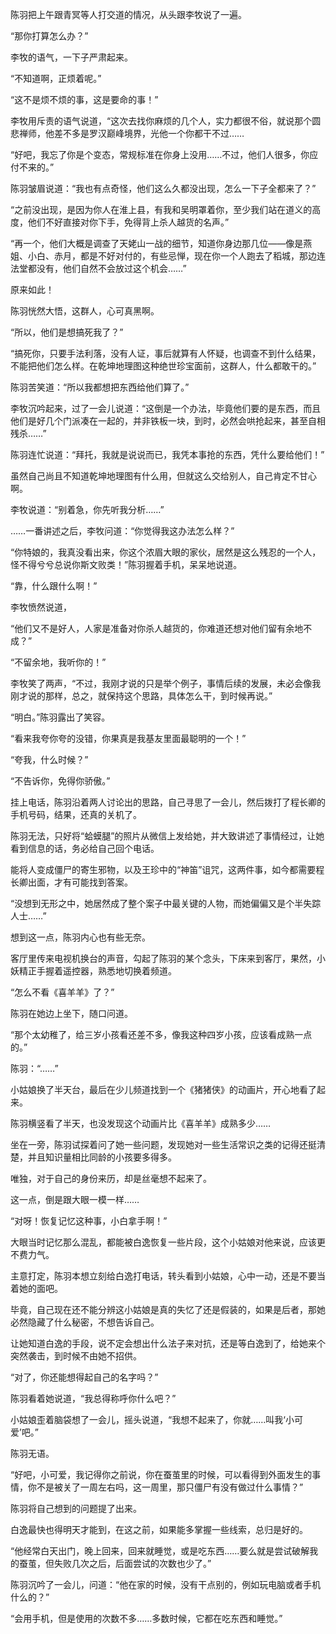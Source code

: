 陈羽把上午跟青冥等人打交道的情况，从头跟李牧说了一遍。

“那你打算怎么办？”

李牧的语气，一下子严肃起来。

“不知道啊，正烦着呢。”

“这不是烦不烦的事，这是要命的事！”

李牧用斥责的语气说道，“这次去找你麻烦的几个人，实力都很不俗，就说那个圆悲禅师，他差不多是罗汉巅峰境界，光他一个你都干不过……

“好吧，我忘了你是个变态，常规标准在你身上没用……不过，他们人很多，你应付不来的。”

陈羽皱眉说道：“我也有点奇怪，他们这么久都没出现，怎么一下子全都来了？”

“之前没出现，是因为你人在淮上县，有我和吴明罩着你，至少我们站在道义的高度，他们不好直接对你下手，免得背上杀人越货的名声。”

“再一个，他们大概是调查了天姥山一战的细节，知道你身边那几位——像是燕姐、小白、赤月，都是不好对付的，有些忌惮，现在你一个人跑去了稻城，那边连法堂都没有，他们自然不会放过这个机会……”

原来如此！

陈羽恍然大悟，这群人，心可真黑啊。

“所以，他们是想搞死我了？”

“搞死你，只要手法利落，没有人证，事后就算有人怀疑，也调查不到什么结果，不能把他们怎么样。在乾坤地理图这种绝世珍宝面前，这群人，什么都敢干的。”

陈羽苦笑道：“所以我都想把东西给他们算了。”

李牧沉吟起来，过了一会儿说道：“这倒是一个办法，毕竟他们要的是东西，而且他们是好几个门派凑在一起的，并非铁板一块，到时，必然会哄抢起来，甚至自相残杀……”

陈羽连忙说道：“拜托，我就是说说而已，我凭本事抢的东西，凭什么要给他们！”

虽然自己尚且不知道乾坤地理图有什么用，但就这么交给别人，自己肯定不甘心啊。

李牧说道：“别着急，你先听我分析……”

……一番讲述之后，李牧问道：“你觉得我这办法怎么样？”

“你特娘的，我真没看出来，你这个浓眉大眼的家伙，居然是这么残忍的一个人，怪不得兮兮总说你斯文败类！”陈羽握着手机，呆呆地说道。

“靠，什么跟什么啊！”

李牧愤然说道，

“他们又不是好人，人家是准备对你杀人越货的，你难道还想对他们留有余地不成？”

“不留余地，我听你的！”

李牧笑了两声，“不过，我刚才说的只是举个例子，事情后续的发展，未必会像我刚才说的那样，总之，就保持这个思路，具体怎么干，到时候再说。”

“明白。”陈羽露出了笑容。

“看来我夸你夸的没错，你果真是我基友里面最聪明的一个！”

“夸我，什么时候？”

“不告诉你，免得你骄傲。”

挂上电话，陈羽沿着两人讨论出的思路，自己寻思了一会儿，然后拨打了程长卿的手机号码，结果，还真的关机了。

陈羽无法，只好将“蛤蟆腿”的照片从微信上发给她，并大致讲述了事情经过，让她看到信息的话，务必给自己回个电话。

能将人变成僵尸的寄生邪物，以及王珍中的“神笛”诅咒，这两件事，如今都需要程长卿出面，才有可能找到答案。

“没想到无形之中，她居然成了整个案子中最关键的人物，而她偏偏又是个半失踪人士……”

想到这一点，陈羽内心也有些无奈。

客厅里传来电视机换台的声音，勾起了陈羽的某个念头，下床来到客厅，果然，小妖精正手握着遥控器，熟悉地切换着频道。

“怎么不看《喜羊羊》了？”

陈羽在她边上坐下，随口问道。

“那个太幼稚了，给三岁小孩看还差不多，像我这种四岁小孩，应该看成熟一点的。”

陈羽：“……”

小姑娘换了半天台，最后在少儿频道找到一个《猪猪侠》的动画片，开心地看了起来。

陈羽横竖看了半天，也没发现这个动画片比《喜羊羊》成熟多少……

坐在一旁，陈羽试探着问了她一些问题，发现她对一些生活常识之类的记得还挺清楚，并且知识量相比同龄的小孩要多得多。

唯独，对于自己的身份来历，却是丝毫想不起来了。

这一点，倒是跟大眼一模一样……

“对呀！恢复记忆这种事，小白拿手啊！”

大眼当时记忆那么混乱，都能被白逸恢复一些片段，这个小姑娘对他来说，应该更不费力气。

主意打定，陈羽本想立刻给白逸打电话，转头看到小姑娘，心中一动，还是不要当着她的面吧。

毕竟，自己现在还不能分辨这小姑娘是真的失忆了还是假装的，如果是后者，那她必然隐藏了什么秘密，不想告诉自己。

让她知道白逸的手段，说不定会想出什么法子来对抗，还是等白逸到了，给她来个突然袭击，到时候不由她不招供。

“对了，你还能想得起自己的名字吗？”

陈羽看着她说道，“我总得称呼你什么吧？”

小姑娘歪着脑袋想了一会儿，摇头说道，“我想不起来了，你就……叫我‘小可爱’吧。”

陈羽无语。

“好吧，小可爱，我记得你之前说，你在蚕茧里的时候，可以看得到外面发生的事情，你不是被关了一周左右吗，这一周里，那只僵尸有没有做过什么事情？”

陈羽将自己想到的问题提了出来。

白逸最快也得明天才能到，在这之前，如果能多掌握一些线索，总归是好的。

“他经常白天出门，晚上回来，回来就睡觉，或是吃东西……要么就是尝试破解我的蚕茧，但失败几次之后，后面尝试的次数也少了。”

陈羽沉吟了一会儿，问道：“他在家的时候，没有干点别的，例如玩电脑或者手机什么的？”

“会用手机，但是使用的次数不多……多数时候，它都在吃东西和睡觉。”
